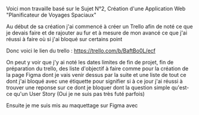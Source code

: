 Voici mon travaille basé sur le Sujet N°2, Création d'une Application Web "Planificateur de Voyages Spaciaux"

Au début de sa création j'ai commencé à créer un Trello afin de noté ce que je devais faire et de rajouter au fur et à mesure de mon avancé ce que j'ai réussi à faire où si j'ai bloqué sur certains point

Donc voici le lien  du trello : https://trello.com/b/BaftBo0L/ecf

On peut y voir que j'y ai noté les dates limites de fin de projet, fin de préparation du trello, des liste d'objectif à faire comme pour la création de la page Figma dont je vais venir dessus par la suite et une liste de tout ce dont j'ai bloqué avec une étiquette pour signifier si à ce jour j'ai réussi à trouver une reponse sur ce dont je bloquer dont la question simple qu'est-ce qu'un User Story (Oui je ne suis pas très futé parfois)

Ensuite je me suis mis au maquettage sur Figma avec 